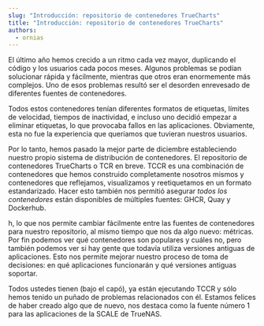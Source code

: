 ```yaml
---
slug: "Introducción: repositorio de contenedores TrueCharts"
title: "Introducción: repositorio de contenedores TrueCharts"
authors:
  - ornias
---
```


El último año hemos crecido a un ritmo cada vez mayor, duplicando el código y los usuarios cada pocos meses. Algunos problemas se podían solucionar rápida y fácilmente, mientras que otros eran enormemente más complejos. Uno de esos problemas resultó ser el desorden enrevesado de diferentes fuentes de contenedores.

Todos estos contenedores tenían diferentes formatos de etiquetas, límites de velocidad, tiempos de inactividad, e incluso uno decidió empezar a eliminar etiquetas, lo que provocaba fallos en las aplicaciones. Obviamente, esta no fue la experiencia que queríamos que tuvieran nuestros usuarios.

Por lo tanto, hemos pasado la mejor parte de diciembre estableciendo nuestro propio sistema de distribución de contenedores. El repositorio de contenedores TrueCharts o TCR en breve. TCCR es una combinación de contenedores que hemos construido completamente nosotros mismos y contenedores que reflejamos, visualizamos y reetiquetamos en un formato estandarizado. Hacer esto también nos permitió asegurar *todos los contenedores* están disponibles de múltiples fuentes: GHCR, Quay y Dockerhub.

h, lo que nos permite cambiar fácilmente entre las fuentes de contenedores para nuestro repositorio, al mismo tiempo que nos da algo nuevo: métricas. Por fin podemos ver qué contenedores son populares y cuáles no, pero también podemos ver si hay gente que todavía utiliza versiones antiguas de aplicaciones. Esto nos permite mejorar nuestro proceso de toma de decisiones: en qué aplicaciones funcionarán y qué versiones antiguas soportar.

Todos ustedes tienen (bajo el capó), ya están ejecutando TCCR y sólo hemos tenido un puñado de problemas relacionados con él. Estamos felices de haber creado algo que de nuevo, nos destaca como la fuente número 1 para las aplicaciones de la SCALE de TrueNAS.
